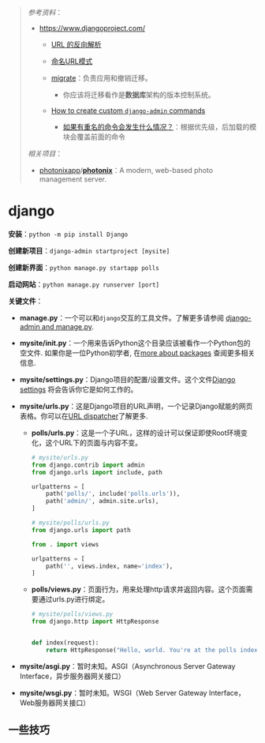 > *参考资料*：
>
> - https://www.djangoproject.com/
>   - [URL 的反向解析](https://docs.djangoproject.com/zh-hans/4.0/topics/http/urls/#reverse-resolution-of-urls)
>   - [命名URL模式](https://docs.djangoproject.com/zh-hans/4.0/topics/http/urls/#naming-url-patterns-1)
>   - [migrate](https://docs.djangoproject.com/zh-hans/4.0/ref/django-admin/#django-admin-migrate)：负责应用和撤销迁移。
>     - 你应该将迁移看作是**数据库**架构的版本控制系统。
>
>   - [How to create custom `django-admin` commands](https://docs.djangoproject.com/en/4.0/howto/custom-management-commands/)
>     - [如果有重名的命令会发生什么情况？](https://stackoverflow.com/questions/29320103/if-multiple-django-apps-define-the-same-custom-management-command-which-is-used)：根据优先级，后加载的模块会覆盖前面的命令
>
>
> *相关项目*：
>
> - [photonixapp](https://github.com/photonixapp)/**[photonix](https://github.com/photonixapp/photonix)**：A modern, web-based photo management server.

# django

**安装**：`python -m pip install Django`

**创建新项目**：`django-admin startproject [mysite]`

**创建新界面**：`python manage.py startapp polls`

**启动网站**：`python manage.py runserver [port]`

**关键文件**：

- **manage.py**：一个可以和`django`交互的工具文件。了解更多请参阅 [django-admin and manage.py](https://docs.djangoproject.com/en/4.0/ref/django-admin/).

- **mysite/__init__.py**：一个用来告诉Python这个目录应该被看作一个Python包的空文件. 如果你是一位Python初学者, 在[more about packages](https://docs.python.org/3/tutorial/modules.html#tut-packages) 查阅更多相关信息.

- **mysite/settings.py**：Django项目的配置/设置文件。这个文件[Django settings](https://docs.djangoproject.com/en/4.0/topics/settings/) 将会告诉你它是如何工作的。

- **mysite/urls.py**：这是Django项目的URL声明，一个记录Django赋能的网页表格。你可以在[URL dispatcher](https://docs.djangoproject.com/en/4.0/topics/http/urls/)了解更多.

  - **polls/urls.py**：这是一个子URL，这样的设计可以保证即使Root环境变化，这个URL下的页面与内容不变。

    ```python
    # mysite/urls.py
    from django.contrib import admin
    from django.urls import include, path

    urlpatterns = [
        path('polls/', include('polls.urls')),
        path('admin/', admin.site.urls),
    ]
    ```

    ```python
    # mysite/polls/urls.py
    from django.urls import path

    from . import views

    urlpatterns = [
        path('', views.index, name='index'),
    ]
    ```

  - **polls/views.py**：页面行为，用来处理http请求并返回内容。这个页面需要通过urls.py进行绑定。

    ```python
    # mysite/polls/views.py
    from django.http import HttpResponse


    def index(request):
        return HttpResponse("Hello, world. You're at the polls index.")
    ```

- **mysite/asgi.py**：暂时未知。ASGI（Asynchronous Server Gateway Interface，异步服务器网关接口）

- **mysite/wsgi.py**：暂时未知。WSGI（Web Server Gateway Interface，Web服务器网关接口）



## 一些技巧

